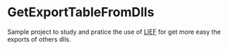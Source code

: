 # GetExportTableFromDlls

Sample project to study and pratice the use of <a href="https://lief.s3-website.fr-par.scw.cloud/latest/sdk/">LIEF</a> for get more easy the exports of others dlls.
